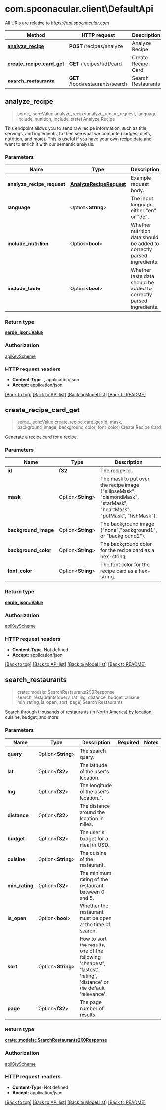 # com.spoonacular.client\DefaultApi

All URIs are relative to *https://api.spoonacular.com*

Method | HTTP request | Description
------------- | ------------- | -------------
[**analyze_recipe**](DefaultApi.md#analyze_recipe) | **POST** /recipes/analyze | Analyze Recipe
[**create_recipe_card_get**](DefaultApi.md#create_recipe_card_get) | **GET** /recipes/{id}/card | Create Recipe Card
[**search_restaurants**](DefaultApi.md#search_restaurants) | **GET** /food/restaurants/search | Search Restaurants



## analyze_recipe

> serde_json::Value analyze_recipe(analyze_recipe_request, language, include_nutrition, include_taste)
Analyze Recipe

This endpoint allows you to send raw recipe information, such as title, servings, and ingredients, to then see what we compute (badges, diets, nutrition, and more). This is useful if you have your own recipe data and want to enrich it with our semantic analysis.

### Parameters


Name | Type | Description  | Required | Notes
------------- | ------------- | ------------- | ------------- | -------------
**analyze_recipe_request** | [**AnalyzeRecipeRequest**](AnalyzeRecipeRequest.md) | Example request body. | [required] |
**language** | Option<**String**> | The input language, either \"en\" or \"de\". |  |
**include_nutrition** | Option<**bool**> | Whether nutrition data should be added to correctly parsed ingredients. |  |
**include_taste** | Option<**bool**> | Whether taste data should be added to correctly parsed ingredients. |  |

### Return type

[**serde_json::Value**](serde_json::Value.md)

### Authorization

[apiKeyScheme](../README.md#apiKeyScheme)

### HTTP request headers

- **Content-Type**: , application/json
- **Accept**: application/json

[[Back to top]](#) [[Back to API list]](../README.md#documentation-for-api-endpoints) [[Back to Model list]](../README.md#documentation-for-models) [[Back to README]](../README.md)


## create_recipe_card_get

> serde_json::Value create_recipe_card_get(id, mask, background_image, background_color, font_color)
Create Recipe Card

Generate a recipe card for a recipe.

### Parameters


Name | Type | Description  | Required | Notes
------------- | ------------- | ------------- | ------------- | -------------
**id** | **f32** | The recipe id. | [required] |
**mask** | Option<**String**> | The mask to put over the recipe image (\"ellipseMask\", \"diamondMask\", \"starMask\", \"heartMask\", \"potMask\", \"fishMask\"). |  |
**background_image** | Option<**String**> | The background image (\"none\",\"background1\", or \"background2\"). |  |
**background_color** | Option<**String**> | The background color for the recipe card as a hex-string. |  |
**font_color** | Option<**String**> | The font color for the recipe card as a hex-string. |  |

### Return type

[**serde_json::Value**](serde_json::Value.md)

### Authorization

[apiKeyScheme](../README.md#apiKeyScheme)

### HTTP request headers

- **Content-Type**: Not defined
- **Accept**: application/json

[[Back to top]](#) [[Back to API list]](../README.md#documentation-for-api-endpoints) [[Back to Model list]](../README.md#documentation-for-models) [[Back to README]](../README.md)


## search_restaurants

> crate::models::SearchRestaurants200Response search_restaurants(query, lat, lng, distance, budget, cuisine, min_rating, is_open, sort, page)
Search Restaurants

Search through thousands of restaurants (in North America) by location, cuisine, budget, and more.

### Parameters


Name | Type | Description  | Required | Notes
------------- | ------------- | ------------- | ------------- | -------------
**query** | Option<**String**> | The search query. |  |
**lat** | Option<**f32**> | The latitude of the user's location. |  |
**lng** | Option<**f32**> | The longitude of the user's location.\". |  |
**distance** | Option<**f32**> | The distance around the location in miles. |  |
**budget** | Option<**f32**> | The user's budget for a meal in USD. |  |
**cuisine** | Option<**String**> | The cuisine of the restaurant. |  |
**min_rating** | Option<**f32**> | The minimum rating of the restaurant between 0 and 5. |  |
**is_open** | Option<**bool**> | Whether the restaurant must be open at the time of search. |  |
**sort** | Option<**String**> | How to sort the results, one of the following 'cheapest', 'fastest', 'rating', 'distance' or the default 'relevance'. |  |
**page** | Option<**f32**> | The page number of results. |  |

### Return type

[**crate::models::SearchRestaurants200Response**](searchRestaurants_200_response.md)

### Authorization

[apiKeyScheme](../README.md#apiKeyScheme)

### HTTP request headers

- **Content-Type**: Not defined
- **Accept**: application/json

[[Back to top]](#) [[Back to API list]](../README.md#documentation-for-api-endpoints) [[Back to Model list]](../README.md#documentation-for-models) [[Back to README]](../README.md)

